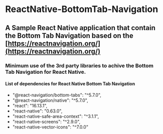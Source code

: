 # ReactNative-BottomTab-Navigation

## A Sample React Native application that contain the Bottom Tab Navigation based on the [https://reactnavigation.org/](https://reactnavigation.org/) 

### Minimum use of the 3rd party libraries to achive the Bottom Tab Navigation for React Native.

#### List of dependencies for React Native Bottom Tab Navigation

* "@react-navigation/bottom-tabs": "^5.7.0",
* "@react-navigation/native": "^5.7.0",
*  "react": "16.13.1",
*  "react-native": "0.63.0",
*  "react-native-safe-area-context": "^3.1.1",
*  "react-native-screens": "^2.9.0",
*  "react-native-vector-icons": "^7.0.0"
